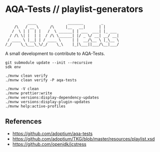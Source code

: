 # AQA-Tests // playlist-generators

```
          ____              _______        _       
    /\   / __ \     /\     |__   __|      | |      
   /  \ | |  | |   /  \ ______| | ___  ___| |_ ___ 
  / /\ \| |  | |  / /\ \______| |/ _ \/ __| __/ __|
 / ____ \ |__| | / ____ \     | |  __/\__ \ |_\__ \
/_/    \_\___\_\/_/    \_\    |_|\___||___/\__|___/
```

A small development to contribute to AQA-Tests.

```
git submodule update --init --recursive
sdk env

./mvnw clean verify
./mvnw clean verify -P aqa-tests

./mvnw -V clean
./mvnw prettier:write
./mvnw versions:display-dependency-updates
./mvnw versions:display-plugin-updates
./mvnw help:active-profiles
```

## References

- https://github.com/adoptium/aqa-tests
- https://github.com/adoptium/TKG/blob/master/resources/playlist.xsd
- https://github.com/openjdk/jcstress
